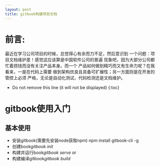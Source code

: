 ```yaml
---
layout: post
title: gitbook构建项目文档
---
```


# 前言:
最近在学习公司项目的时候，总觉得心有余而力不足，然后意识到
一个问题：项目文档维护差！感觉这应该算是中国软件公司的普遍
现象吧，因为大部分公司都忙着捞钱而没有关注产品本身。而一个
产品如何做到精巧而又有生命力呢？在我看来，一是在代码上需要
做到架构优良且具备可扩展性；另一方面则是在开发的管控上必须
严格，无论是自动化测试，代码检测还是文档维护。

* Do not remove this line (it will not be displayed) 
{:toc}

# gitbook使用入门
## 基本使用

* 安装gitbook(需要先安装node获取npm)
    npm install gitbook-cli -g
* 创建book*gitbook init*
* 构建并运行book*gitbook serve*
or
* 构建编译gitbook*gitbook build*
    

